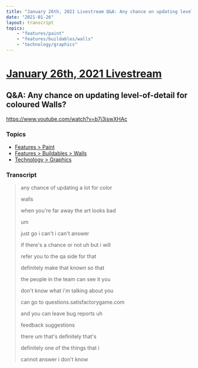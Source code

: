 ```yaml
---
title: "January 26th, 2021 Livestream Q&A: Any chance on updating level-of-detail for coloured Walls?"
date: "2021-01-26"
layout: transcript
topics:
    - "features/paint"
    - "features/buildables/walls"
    - "technology/graphics"
---
```

# [January 26th, 2021 Livestream](../2021-01-26.md)
## Q&A: Any chance on updating level-of-detail for coloured Walls?
https://www.youtube.com/watch?v=b7j3iswXHAc

### Topics
* [Features > Paint](../topics/features/paint.md)
* [Features > Buildables > Walls](../topics/features/buildables/walls.md)
* [Technology > Graphics](../topics/technology/graphics.md)

### Transcript

> any chance of updating a lot for color
>
> walls
>
> when you're far away the art looks bad
>
> um
>
> just go i can't i can't answer
>
> if there's a chance or not uh but i will
>
> refer you to the qa side for that
>
> definitely make that known so that
>
> the people in the team can see it you
>
> don't know what i'm talking about you
>
> can go to questions.satisfactorygame.com
>
> and you can leave bug reports uh
>
> feedback suggestions
>
> there um that's definitely that's
>
> definitely one of the things that i
>
> cannot answer i don't know
